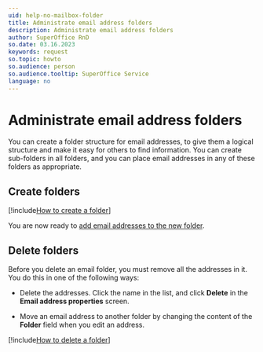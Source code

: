 ```yaml
---
uid: help-no-mailbox-folder
title: Administrate email address folders
description: Administrate email address folders
author: SuperOffice RnD
so.date: 03.16.2023
keywords: request
so.topic: howto
so.audience: person
so.audience.tooltip: SuperOffice Service
language: no
---
```


# Administrate email address folders

You can create a folder structure for email addresses, to give them a logical structure and make it easy for others to find information. You can create sub-folders in all folders, and you can place email addresses in any of these folders as appropriate.

## Create folders

[!include[How to create a folder](../../../../learn/includes/howto-create-folder-kb.md)]

You are now ready to [add email addresses to the new folder][1].

## Delete folders

Before you delete an email folder, you must remove all the addresses in it. You do this in one of the following ways:

* Delete the addresses. Click the name in the list, and click **Delete** in the **Email address properties** screen.

* Move an email address to another folder by changing the content of the **Folder** field when you edit an address.

[!include[How to delete a folder](../../../../learn/includes/howto-delete-folder-kb.md)]

<!-- Referenced links -->
[1]: add-email-address.md

<!-- Referenced images -->

